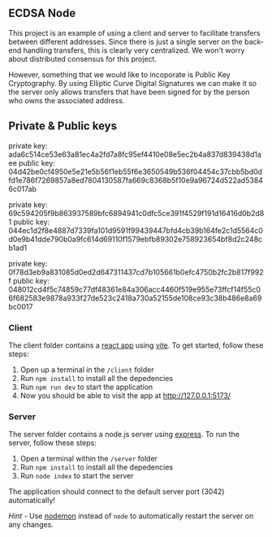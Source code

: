 ## ECDSA Node

This project is an example of using a client and server to facilitate transfers between different addresses. Since there is just a single server on the back-end handling transfers, this is clearly very centralized. We won't worry about distributed consensus for this project.

However, something that we would like to incoporate is Public Key Cryptography. By using Elliptic Curve Digital Signatures we can make it so the server only allows transfers that have been signed for by the person who owns the associated address.

## Private & Public keys

private key: ada6c514ce53e63a81ec4a2fd7a8fc95ef4410e08e5ec2b4a837d839438d1aee
public key: 04d42be0cf4950e5e21e5b56f1eb55f6e3650549b536f04454c37cbb5bd0dfd1e786f7269857a8ed7804130587fa669c8368b5f10e9a96724d522ad53846c017ab

private key: 69c594205f9b863937589bfc6894941c0dfc5ce391f4529f191d16416d0b2d81
public key: 044ec1d2f8e4887d7339fa101d9591f99439447bfd4cb39b164fe2c1d5564c0d0e9b41dde790b0a9fc614d69110f1579ebfb89302e758923654bf8d2c248cb1ad1

private key: 0f78d3eb9a831085d0ed2d647311437cd7b105661b0efc4750b2fc2b817f992f
public key: 048012cd4f5c74859c77df48361e84a306acc4460f519e955e73ffcf14f55c06f682583e9878a933f27de523c2418a730a52155de108ce93c38b486e8a69bc0017

### Client

The client folder contains a [react app](https://reactjs.org/) using [vite](https://vitejs.dev/). To get started, follow these steps:

1. Open up a terminal in the `/client` folder
2. Run `npm install` to install all the depedencies
3. Run `npm run dev` to start the application
4. Now you should be able to visit the app at http://127.0.0.1:5173/

### Server

The server folder contains a node.js server using [express](https://expressjs.com/). To run the server, follow these steps:

1. Open a terminal within the `/server` folder
2. Run `npm install` to install all the depedencies
3. Run `node index` to start the server

The application should connect to the default server port (3042) automatically!

_Hint_ - Use [nodemon](https://www.npmjs.com/package/nodemon) instead of `node` to automatically restart the server on any changes.
